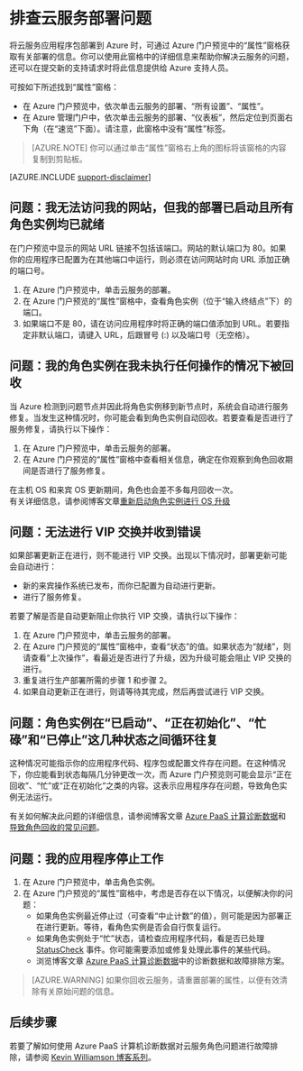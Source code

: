 <properties
 pageTitle="排查云服务部署问题 | Azure"
 description="将云服务部署到 Azure 时，你可能会遇到几个常见问题。本文提供了部分问题的解决方案。"
   services="cloud-services"
   documentationCenter=""
   authors="simonxjx"
   manager="felixwu"
   editor=""
   tags="top-support-issue"/>
<tags
   ms.service="cloud-services"
   ms.date="09/02/2016"
   wacn.date="10/24/2016" />

# 排查云服务部署问题

将云服务应用程序包部署到 Azure 时，可通过 Azure 门户预览中的“属性”窗格获取有关部署的信息。你可以使用此窗格中的详细信息来帮助你解决云服务的问题，还可以在提交新的支持请求时将此信息提供给 Azure 支持人员。

可按如下所述找到“属性”窗格：

* 在 Azure 门户预览中，依次单击云服务的部署、“所有设置”、“属性”。
* 在 Azure 管理门户中，依次单击云服务的部署、“仪表板”，然后定位到页面右下角（在“速览”下面）。请注意，此窗格中没有“属性”标签。

> [AZURE.NOTE] 你可以通过单击“属性”窗格右上角的图标将该窗格的内容复制到剪贴板。

[AZURE.INCLUDE [support-disclaimer](../../includes/support-disclaimer.md)]

## 问题：我无法访问我的网站，但我的部署已启动且所有角色实例均已就绪

在门户预览中显示的网站 URL 链接不包括该端口。网站的默认端口为 80。如果你的应用程序已配置为在其他端口中运行，则必须在访问网站时向 URL 添加正确的端口号。

1. 在 Azure 门户预览中，单击云服务的部署。
2. 在 Azure 门户预览的“属性”窗格中，查看角色实例（位于“输入终结点”下）的端口。
3. 如果端口不是 80，请在访问应用程序时将正确的端口值添加到 URL。若要指定非默认端口，请键入 URL，后跟冒号 (:) 以及端口号（无空格）。

## 问题：我的角色实例在我未执行任何操作的情况下被回收

当 Azure 检测到问题节点并因此将角色实例移到新节点时，系统会自动进行服务修复。当发生这种情况时，你可能会看到角色实例自动回收。若要查看是否进行了服务修复，请执行以下操作：

1. 在 Azure 门户预览中，单击云服务的部署。
2. 在 Azure 门户预览的“属性”窗格中查看相关信息，确定在你观察到角色回收期间是否进行了服务修复。

在主机 OS 和来宾 OS 更新期间，角色也会差不多每月回收一次。  
有关详细信息，请参阅博客文章[重新启动角色实例进行 OS 升级](http://blogs.msdn.com/b/kwill/archive/2012/09/19/role-instance-restarts-due-to-os-upgrades.aspx)

## 问题：无法进行 VIP 交换并收到错误

如果部署更新正在进行，则不能进行 VIP 交换。出现以下情况时，部署更新可能会自动进行：

* 新的来宾操作系统已发布，而你已配置为自动进行更新。
* 进行了服务修复。

若要了解是否是自动更新阻止你执行 VIP 交换，请执行以下操作：

1. 在 Azure 门户预览中，单击云服务的部署。
2. 在 Azure 门户预览的“属性”窗格中，查看“状态”的值。如果状态为“就绪”，则请查看“上次操作”，看最近是否进行了升级，因为升级可能会阻止 VIP 交换的进行。
3. 重复进行生产部署所需的步骤 1 和步骤 2。
4. 如果自动更新正在进行，则请等待其完成，然后再尝试进行 VIP 交换。

## 问题：角色实例在“已启动”、“正在初始化”、“忙碌”和“已停止”这几种状态之间循环往复

这种情况可能指示你的应用程序代码、程序包或配置文件存在问题。在这种情况下，你应能看到状态每隔几分钟更改一次，而 Azure 门户预览则可能会显示“正在回收”、“忙”或“正在初始化”之类的内容。这表示应用程序存在问题，导致角色实例无法运行。

有关如何解决此问题的详细信息，请参阅博客文章 [Azure PaaS 计算诊断数据](http://blogs.msdn.com/b/kwill/archive/2013/08/09/windows-azure-paas-compute-diagnostics-data.aspx)和[导致角色回收的常见问题](/documentation/articles/cloud-services-troubleshoot-common-issues-which-cause-roles-recycle/)。

## 问题：我的应用程序停止工作

1. 在 Azure 门户预览中，单击角色实例。
2. 在 Azure 门户预览的“属性”窗格中，考虑是否存在以下情况，以便解决你的问题：
   * 如果角色实例最近停止过（可查看“中止计数”的值），则可能是因为部署正在进行更新。等待，看角色实例是否会自行恢复运行。
   * 如果角色实例处于“忙”状态，请检查应用程序代码，看是否已处理 [StatusCheck](https://msdn.microsoft.com/zh-cn/library/microsoft.windowsazure.serviceruntime.roleenvironment.statuscheck) 事件。你可能需要添加或修复处理此事件的某些代码。
   * 浏览博客文章 [Azure PaaS 计算诊断数据](http://blogs.msdn.com/b/kwill/archive/2013/08/09/windows-azure-paas-compute-diagnostics-data.aspx)中的诊断数据和故障排除方案。

>[AZURE.WARNING] 如果你回收云服务，请重置部署的属性，以便有效清除有关原始问题的信息。

## 后续步骤



若要了解如何使用 Azure PaaS 计算机诊断数据对云服务角色问题进行故障排除，请参阅 [Kevin Williamson 博客系列](http://blogs.msdn.com/b/kwill/archive/2013/08/09/windows-azure-paas-compute-diagnostics-data.aspx)。

<!---HONumber=Mooncake_0523_2016-->
